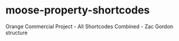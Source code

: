 # moose-property-shortcodes
Orange Commercial Project - All Shortcodes Combined - Zac Gordon structure 

